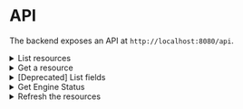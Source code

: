 

# API

The backend exposes an API at `http://localhost:8080/api`.

<details>
<summary>List resources</summary>

| Route | Method |  Description |  Status |
| ------------- | ------------- | ------------- | ------------- |
| [/resources](http://localhost:8080/api/resources)  | POST  | Return list of cloud resources |  :white_check_mark: |


To filter the resources, send a body containing a query.

```js
{
  // set a limit, default is 25, max is 2000 
  "limit": 25,
  //specifies the number of rows to skip before any rows are retrieved
  "offset": 0,
  //filter the resources
  "filter": {
    "type": "ec2.Instance"
    "env": "prod"
  }
  //optional sort
  "sort": ["type"]
}
```

The response contains:

```js
{
  //the total number of resources matching the filter
  "count": 25,
  //the fields available for filtering the resources, their count is updated based on the input query
  //a field can be: a resource type, a region, a tag key
  "fieldGroups": [],
  //the resources matching the input query (paginated)
  "resources": []
}
```

- Examples of requests:
```js
{
  // set a limit, default is 25, max is 100 
  "limit": 25,
  //specifies the number of rows to skip before any rows are retrieved
  "offset": 0,
  //filter the resources
  "filter": {
    "type": "ec2.Instance"
  }
  //optional sort
  "sort": ["type"]
}
```

```shell
curl --location --request POST 'http://localhost:8080/api/resources' \
--header 'Content-Type: application/json' \
--data-raw '{
    "filter": {
        "kubernetes.io/created-for/pv/name": "opta-persistent-0-hellopv-hellopv-k8s-service-0"
    }
}'
```

Example of queries:
```js

//default return all the resources (no payload)
{}

//return resources of type "ec2.Instance" with the tag "team" equals "marketplace"
{
  "filter":{
    "type": "ec2.Instance",
	  "team": "marketplace"
  }
}

//return resources with the tag "team" defined
{
  "filter":{
	  "team": "(not null)"
  }
}

//return resources missing the tag "team"
{
  "filter":{
	  "team": "(missing)"
  }
}

//filter with more than one value for a field using a OR
// will return resources with type=ec2.Volume AND (team="marketplace" OR team="shipping")
{
  "filter":{
    "type":"ec2.Volume",
    "$or": [
      { "team": "marketplace" },
      { "team": "shipping" }
    ]
  } 
}

//Using multiple OR sections
// will return resources with (team="marketplace" OR team="shipping") AND (cluster="dev" OR cluster="prod")  AND (size="large" OR size="medium") 
{
  "filter":{
    "$or": [
      { "team": "marketplace" },
      { "team": "shipping" }
    ],
    "$and": [
      { "$or": [
        { "cluster": "dev" },
        { "cluster": "prod" }
      ] },
      { "$or": [
        { "size": "large" },
        { "size": "medium" }
      ] }
    ]
  }
}

//sort by a field
{
  "filter":{
    "type": "s3.Bucket"
  },
  "sort": ["region"]
}

//The default order for column is ascending order but you can control it with an optional prefix: + or -. + means ascending order, and - means descending order.
//sort by region desc
{
  "filter":{
    "type": "s3.Bucket"
  },
  "sort": ["-region"]
}

//Set a limit: default 25, Max is 100
//return the ec2.Instance with a limit of 10 results
{
  "limit": 10,
  "filter":{
    "type": "ec2.Instance"
  }
}

//used with limit, the offset paramerter specifies the number of rows to skip before any rows are retrieved
//first page: first 10 results
{
  "limit": 10,
  "offset": 0,
  "filter":{
    "type": "ec2.Instance"
  }
}
//second page: next 10 results
{
  "limit": 10,
  "offset": 10,
  "filter":{
    "type": "ec2.Instance"
  }
}

```

- Examples of response:

```js
{
  //the query has 2 results - if pagination is used this number would be unchanged - it's the total number of results
  "count":2,
  //the updated list of fields matching the current query
  "fieldGroups":[
    {
      "name":"core",
      "fields":[
        {
          "name":"region",
          "values":[
            {
              "value":"us-east-1",
              "count":"2"
            },
            {
              "value":"eu-west-3",
              // "-" means that this value is not relevant for current query - filtering on it would have no effect
              "count":"-"
            }
          ],
          "count":2
        },
        {
          "name":"type",
          "values":[
            {
              "value":"ec2.Instance",
              "count":"2"
            },
            {
              "value":"ec2.Volume",
              "count":"-"
            }
          ],
          "count":2
        }
      ]
    },
    {
      "name":"tags",
      "fields":[
        {
          "name":"managed-by",
          "values":[
            {
              "value":"cloudformation",
              "count":"2"
            },
            {
              "value":"terraform",
              "count":"-"
            }
          ],
          "count":2
        },
        {
          "name":"env",
          "values":[
            {
              "value":"prod",
              "count":"1"
            },
            {
              "value":"dev",
              "count":"1"
            }
          ],
          "count":2
        }
      ]
    }
  ],
  //list the resources - if pagination is used only one page would be returned at time
  "resources":[
    {
      "id":"i-05a8cc7c8b7bc4f2d",
      "region":"us-east-1",
      "type":"ec2.Instance",
      "tags":[
        {
          "key":"env",
          "value":"dev"
        },
        {
          "key":"managed-by",
          "value":"cloudformation"
        }
      ],
      "rawData":{
        "AmiLaunchIndex":0,
        "Architecture":"x86_64",
        "BlockDeviceMappings":[
          {
            "DeviceName":"/dev/xvda",
            "Ebs":{
              "AttachTime":"2022-06-16T23:25:00Z",
              "DeleteOnTermination":true,
              "Status":"attached",
              "VolumeId":"vol-0d125183ed4159484"
            }
          }
        ],
        "BootMode":"",
        "ImageId":"ami-032930428bf1abbff",
        "InstanceId":"i-05a8cc7c8b7bc4f2d"
      }
    },
    {
      "id":"i-0695984d3a9256cea",
      "region":"us-east-1",
      "type":"ec2.Instance",
      "tags":[
        {
          "key":"env",
          "value":"dev"
        },
        {
          "key":"managed-by",
          "value":"cloudformation"
        }
      ],
      "rawData":{
        "AmiLaunchIndex":0,
        "Architecture":"x86_64",
        "BlockDeviceMappings":[
          {
            "DeviceName":"/dev/xvda",
            "Ebs":{
              "AttachTime":"2022-06-16T23:25:00Z",
              "DeleteOnTermination":true,
              "Status":"attached",
              "VolumeId":"vol-0f6ee55f46d5b5f65"
            }
          }
        ],
        "BootMode":"",
        "ImageId":"ami-032930428bf1abbff",
        "InstanceId":"i-0695984d3a9256cea"
      },
      "updatedAt":"2022-06-20T14:10:44.679424-07:00"
    }
  ]
}
```


</details>
<details>
<summary>Get a resource</summary>

| Route | Method |  Description |  Status |
| ------------- | ------------- | ------------- | ------------- |
| [/resource](http://localhost:8080/api/resource)  | GET  | Return a resource |  :white_check_mark: |

| Parameters | Description |  Examples |
| ------------- | ------------- | ------------- |
| id  | the resource id  | `id=i-024c4971f7f510c8f` return resource with the id `i-024c4971f7f510c8f`

</details>
<details>
<summary>[Deprecated] List fields</summary>

Deprecated: use "List resources" to get the fields.

Return the list of fields available for filtering the resources.

The fields can be presented to the user to enable the user to build a search query using these field.

A field can be:
- a resource type
- a region
- a tag key

| Route | Method |  Description |  Status |
| ------------- | ------------- | ------------- | ------------- |
| [/fields](http://localhost:8080/api/fields)  | GET  | Return the fields available for the stored resources |  :white_check_mark: |

Example of response:
```js
[
  {
    "name":"region",
    "group": "core",
    "count":16,
    "values":[
      {
        "value":"us-east-1",
        "count":8
      },
      {
        "value":"us-west-2",
        "count":8
      }
    ]
  },
  {
    "name":"type",
    "group": "core",
    "count":16,
    "values":[
      {
        "value":"ec2.Instance",
        "count":3
      },
      {
        "value":"ec2.Volume",
        "count":6
      },
      {
        "value":"elb.LoadBalancer",
        "count":1
      },
      {
        "value":"s3.Bucket",
        "count":6
      }
    ]
  },
  {
    "name":"cluster",
    "group": "tags",
    "count":6,
    "values":[
      {
        "value":"prod",
        "count":2
      },
      {
        "value":"dev",
        "count":2
      },
      {
        "value":"stage",
        "count":2
      }
    ]
  }
]
```
</details>
<details>
<summary>Get Engine Status</summary>

Returns the Status of the Cloudgrep run.

| Route                                                   | Method | Description              |  Status |
|---------------------------------------------------------| ------------- |--------------------------| ------------- |
| [/enginestatus](http://localhost:8080/api/enginestatus) | GET  | Return the Engine status |  :white_check_mark: |

Sample Responses:
```js
// Engine completed successfully
{
    "runId": "6fd67489-d852-4962-95bc-eea01159993f",
    "eventType": "engine",
    "status": "success",
    "providerName": "",
    "resourceType": "",
    "error": "",
    "createdAt": "2022-06-22T02:54:12.727066+05:30",
    "updatedAt": "2022-06-22T02:54:25.458235+05:30",
    "childEvents": [
        {
            "runId": "6fd67489-d852-4962-95bc-eea01159993f",
            "eventType": "provider",
            "status": "success",
            "providerName": "aws",
            "resourceType": "",
            "error": "",
            "createdAt": "2022-06-22T02:54:12.727395+05:30",
            "updatedAt": "2022-06-22T02:54:13.979699+05:30",
            "childEvents": null
        },
        {
            "runId": "6fd67489-d852-4962-95bc-eea01159993f",
            "eventType": "resource",
            "status": "success",
            "providerName": "AWS Provider for account 693658092572, region us-east-2",
            "resourceType": "ec2.Volume",
            "error": "",
            "createdAt": "2022-06-22T02:54:13.980207+05:30",
            "updatedAt": "2022-06-22T02:54:16.658743+05:30",
            "childEvents": null
        }
    ]
}

// Engine is currently running
{
    "runId": "6fd67489-d852-4962-95bc-eea01159993f",
    "eventType": "engine",
    "status": "failed",
    "providerName": "",
    "resourceType": "",
    "error": "1 error message\n error message",
    "createdAt": "2022-06-22T02:54:12.727066+05:30",
    "updatedAt": "2022-06-22T02:54:25.458235+05:30",
    "childEvents": [
    {
        "runId": "6fd67489-d852-4962-95bc-eea01159993f",
        "eventType": "provider",
        "status": "success",
        "providerName": "aws",
        "resourceType": "",
        "error": "",
        "createdAt": "2022-06-22T02:54:12.727395+05:30",
        "updatedAt": "2022-06-22T02:54:13.979699+05:30",
        "childEvents": null
    },
    {
        "runId": "6fd67489-d852-4962-95bc-eea01159993f",
        "eventType": "resource",
        "status": "failed",
        "providerName": "AWS Provider for account 693658092572, region us-east-2",
        "resourceType": "ec2.Volume",
        "error": "error message",
        "createdAt": "2022-06-22T02:54:13.980207+05:30",
        "updatedAt": "2022-06-22T02:54:16.658743+05:30",
        "childEvents": null
    }
]
}

```

If you need to know when the engine is done running, keep pulling this endpoint until the status is no longer **fetching**.

</details>
<details>
<summary>Refresh the resources</summary>

Trigger the engine to refresh the cloud resources.
Calling this endpoint will returns immediately, the engine will start fetching the resources async.

| Route                                                   | Method | Description              |  Status |
|---------------------------------------------------------| ------------- |--------------------------| ------------- |
| [/refresh](http://localhost:8080/api/refresh) | POST  | Refresh the cloud resources |  :white_check_mark: |

Sample Responses:
```js
// Refresh request acknowledged, the refresh has started.
code: 200
body: {}

// The refresh has already been triggered and is in progress
code: 202
{
  "status":"202",
  "error":"engine is already running"
}

// There was an error
code: 400
{
  "status":"400",
  "error":"can't connect to datastore"
}

```

Once the refreshed is triggered, call **Get Engine Status** API to know if the refresh is done.
</details>
